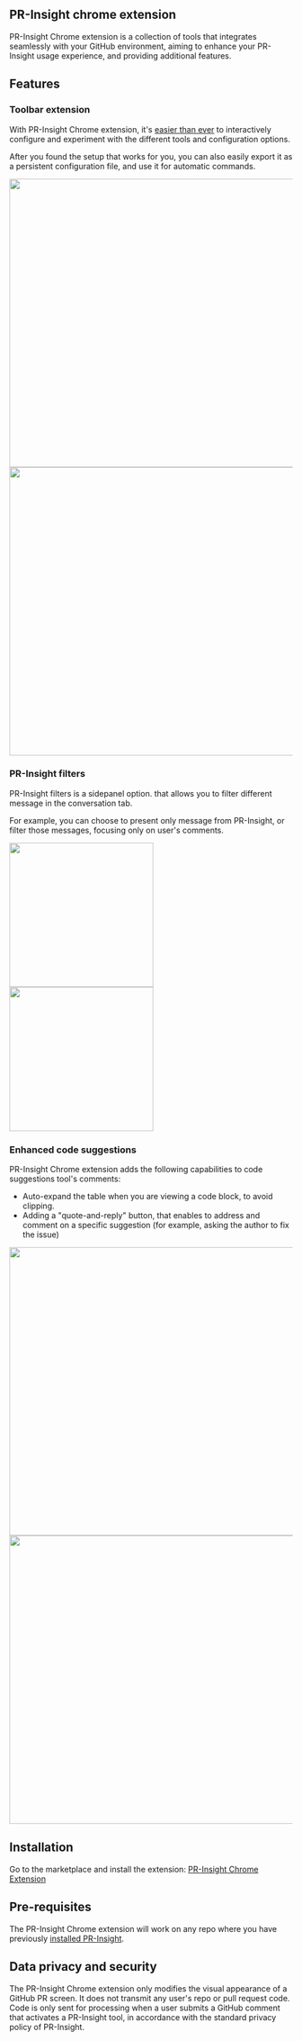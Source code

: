 ## PR-Insight chrome extension
PR-Insight Chrome extension is a collection of tools that integrates seamlessly with your GitHub environment, aiming to enhance your PR-Insight usage experience, and providing additional features.

## Features

### Toolbar extension
With PR-Insight Chrome extension, it's [easier than ever](https://www.youtube.com/watch?v=gT5tli7X4H4) to interactively configure and experiment with the different tools and configuration options.

After you found the setup that works for you, you can also easily export it as a persistent configuration file, and use it for automatic commands.

<img src="https://khulnasoft.com/images/pr_insight/toolbar1.png" width="512">

<img src="https://khulnasoft.com/images/pr_insight/toolbar2.png" width="512">

### PR-Insight filters

PR-Insight filters is a sidepanel option. that allows you to filter different message in the conversation tab.

For example, you can choose to present only message from PR-Insight, or filter those messages, focusing only on user's comments.

<img src="https://khulnasoft.com/images/pr_insight/pr_insight_filters1.png" width="256">

<img src="https://khulnasoft.com/images/pr_insight/pr_insight_filters2.png" width="256">


### Enhanced code suggestions

PR-Insight Chrome extension adds the following capabilities to code suggestions tool's comments:

- Auto-expand the table when you are viewing a code block, to avoid clipping.
- Adding a "quote-and-reply" button, that enables to address and comment on a specific suggestion (for example, asking the author to fix the issue)


<img src="https://khulnasoft.com/images/pr_insight/chrome_extension_code_suggestion1.png" width="512">

<img src="https://khulnasoft.com/images/pr_insight/chrome_extension_code_suggestion2.png" width="512">

## Installation

Go to the marketplace and install the extension:
[PR-Insight Chrome Extension](https://chromewebstore.google.com/detail/pr-insight-chrome-extension/ephlnjeghhogofkifjloamocljapahnl)

## Pre-requisites

The PR-Insight Chrome extension will work on any repo where you have previously [installed PR-Insight](https://pr-insight-docs.khulnasoft.com/installation/).

## Data privacy and security

The PR-Insight Chrome extension only modifies the visual appearance of a GitHub PR screen. It does not transmit any user's repo or pull request code. Code is only sent for processing when a user submits a GitHub comment that activates a PR-Insight tool, in accordance with the standard privacy policy of PR-Insight.
